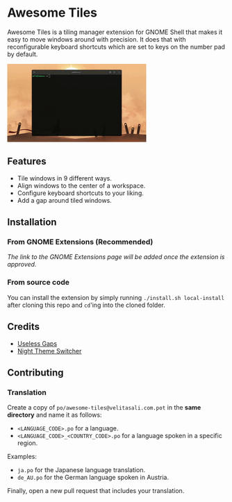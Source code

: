 # Awesome Tiles 

Awesome Tiles is a tiling manager extension for GNOME Shell that makes it easy to move 
windows around with precision. It does that with reconfigurable keyboard shortcuts 
which are set to keys on the number pad by default.

![The extension overview GIF](overview.gif)

## Features

* Tile windows in 9 different ways.
* Align windows to the center of a workspace.
* Configure keyboard shortcuts to your liking.
* Add a gap around tiled windows.

## Installation

### From GNOME Extensions (Recommended)

*The link to the GNOME Extensions page will be added once the extension is approved.*

### From source code

You can install the extension by simply running `./install.sh local-install` after cloning
this repo and `cd`'ing into the cloned folder. 

## Credits

* [Useless Gaps](https://github.com/mipmip/gnome-shell-extensions-useless-gaps)
* [Night Theme Switcher](https://gitlab.com/rmnvgr/nightthemeswitcher-gnome-shell-extension) 

## Contributing

### Translation

Create a copy of `po/awesome-tiles@velitasali.com.pot` in the **same directory** and name it 
as follows:

* `<LANGUAGE_CODE>.po` for a language.
* `<LANGUAGE_CODE>_<COUNTRY_CODE>.po` for a language spoken in a specific region.

Examples:

* `ja.po` for the Japanese language translation.
* `de_AU.po` for the German language spoken in Austria.

Finally, open a new pull request that includes your translation.
